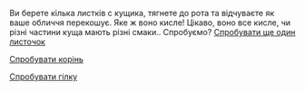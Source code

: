 Ви берете кілька листків с кущика, тягнете до рота та відчуваєте як ваше обличчя перекошує. 
Яке ж воно кисле! Цікаво, воно все кисле, чи різні частини куща мають різні смаки.. Спробуємо?
[Спробувати ще один листочок](parts/leaf/leaf.md)

[Спробувати корінь](parts/root/root.md)

[Спробувати гілку](parts/branch/branch.md)
